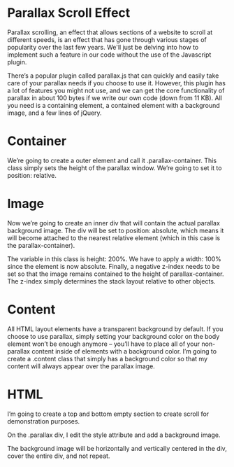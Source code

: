 # Parallax Scroll Effect

Parallax scrolling, an effect that allows sections of a website to scroll at different speeds, is an effect that has gone through various stages of popularity over the last few years. We'll just be delving into how to implement such a feature in our code without the use of the Javascript plugin.

There’s a popular plugin called parallax.js that can quickly and easily take care of your parallax needs if you choose to use it. However, this plugin has a lot of features you might not use, and we can get the core functionality of parallax in about 100 bytes if we write our own code (down from 11 KB). All you need is a containing element, a contained element with a background image, and a few lines of jQuery.

# Container

We’re going to create a outer element and call it .parallax-container. This class simply sets the height of the parallax window. We’re going to set it to position: relative.

# Image

Now we’re going to create an inner div that will contain the actual parallax background image. The div will be set to position: absolute, which means it will become attached to the nearest relative element (which in this case is the parallax-container).

The variable in this class is height: 200%. We have to apply a width: 100% since the element is now absolute. Finally, a negative z-index needs to be set so that the image remains contained to the height of parallax-container. The z-index simply determines the stack layout relative to other objects.

# Content

All HTML layout elements have a transparent background by default. If you choose to use parallax, simply setting your background color on the body element won’t be enough anymore – you’ll have to place all of your non-parallax content inside of elements with a background color. I’m going to create a .content class that simply has a background color so that my content will always appear over the parallax image.

# HTML

I’m going to create a top and bottom empty section to create scroll for demonstration purposes.

On the .parallax div, I edit the style attribute and add a background image.

The background image will be horizontally and vertically centered in the div, cover the entire div, and not repeat.
